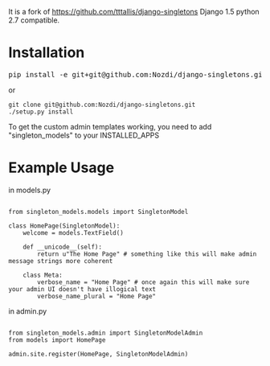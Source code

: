 It is a fork of https://github.com/tttallis/django-singletons
Django 1.5 python 2.7 compatible.

Installation
============

<pre>pip install -e git+git@github.com:Nozdi/django-singletons.git#egg=django-singletons</pre>

or

```
git clone git@github.com:Nozdi/django-singletons.git
./setup.py install
```

To get the custom admin templates working, you need to add "singleton_models" to your INSTALLED_APPS

Example Usage
=============

in models.py

<pre><code>
from singleton_models.models import SingletonModel

class HomePage(SingletonModel):
    welcome = models.TextField()
    
    def __unicode__(self):
        return u"The Home Page" # something like this will make admin message strings more coherent
        
    class Meta:
        verbose_name = "Home Page" # once again this will make sure your admin UI doesn't have illogical text
        verbose_name_plural = "Home Page"
</code></pre>

in admin.py

<pre><code>
from singleton_models.admin import SingletonModelAdmin
from models import HomePage
        
admin.site.register(HomePage, SingletonModelAdmin)
</code></pre>
